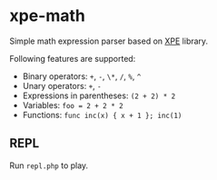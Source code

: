 # xpe-math
Simple math expression parser based on [XPE](https://github.com/smazur/xpe) library.

Following features are supported:
* Binary operators: `+`, `-`, `\*`, `/`, `%`, `^`
* Unary operators: `+`, `-`
* Expressions in parentheses: `(2 + 2) * 2`
* Variables: `foo = 2 + 2 * 2`
* Functions: `func inc(x) { x + 1 }; inc(1)`

## REPL
Run `repl.php` to play.
